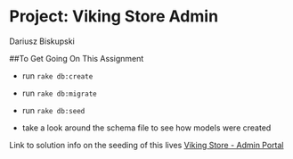 Project: Viking Store Admin
========================

Dariusz Biskupski

##To Get Going On This Assignment
- run `rake db:create`
- run `rake db:migrate`
- run `rake db:seed`

- take a look around the schema file to see how models were created

Link to solution info on the seeding of this lives [Viking Store - Admin Portal](https://sheltered-sea-58865.herokuapp.com/)
